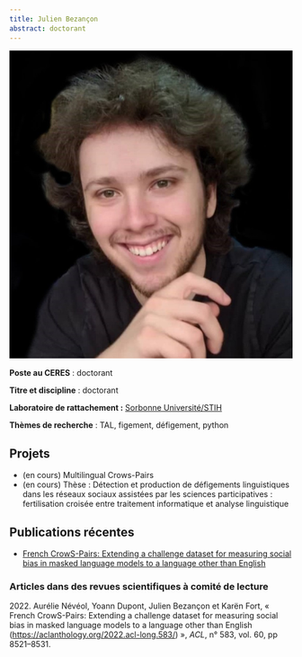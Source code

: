 ```yaml
---
title: Julien Bezançon
abstract: doctorant
---
```


![Julien Bezançon](bezancon_julien.jpg)

**Poste au CERES** : doctorant

**Titre et discipline** : doctorant

**Laboratoire de rattachement :** [Sorbonne Université/STIH](http://stih-sorbonne-universite.fr/)

**Thèmes de recherche** : TAL, figement, défigement, python

## Projets

- (en cours) Multilingual Crows-Pairs
- (en cours) Thèse : Détection et production de défigements linguistiques dans les réseaux sociaux assistées par les sciences participatives : fertilisation croisée entre traitement informatique et analyse linguistique

## Publications récentes

- [French CrowS-Pairs: Extending a challenge dataset for measuring social bias in masked language models to a language other than English](https://aclanthology.org/2022.acl-long.583/)

### Articles dans des revues scientifiques à comité de lecture

2022\. Aurélie Névéol, Yoann Dupont, Julien Bezançon et Karën Fort, « French CrowS-Pairs: Extending a challenge dataset for measuring social bias in masked language models to a language other than English (https://aclanthology.org/2022.acl-long.583/) », *ACL*, n° 583, vol. 60, pp 8521–8531.